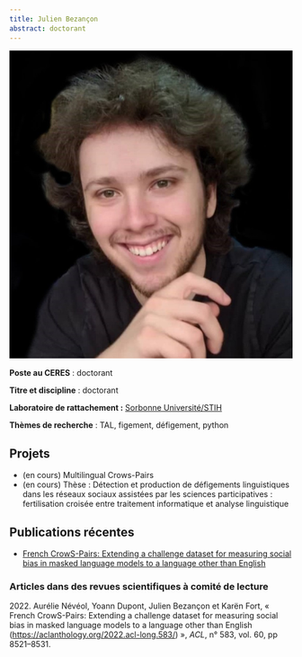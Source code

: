 ```yaml
---
title: Julien Bezançon
abstract: doctorant
---
```


![Julien Bezançon](bezancon_julien.jpg)

**Poste au CERES** : doctorant

**Titre et discipline** : doctorant

**Laboratoire de rattachement :** [Sorbonne Université/STIH](http://stih-sorbonne-universite.fr/)

**Thèmes de recherche** : TAL, figement, défigement, python

## Projets

- (en cours) Multilingual Crows-Pairs
- (en cours) Thèse : Détection et production de défigements linguistiques dans les réseaux sociaux assistées par les sciences participatives : fertilisation croisée entre traitement informatique et analyse linguistique

## Publications récentes

- [French CrowS-Pairs: Extending a challenge dataset for measuring social bias in masked language models to a language other than English](https://aclanthology.org/2022.acl-long.583/)

### Articles dans des revues scientifiques à comité de lecture

2022\. Aurélie Névéol, Yoann Dupont, Julien Bezançon et Karën Fort, « French CrowS-Pairs: Extending a challenge dataset for measuring social bias in masked language models to a language other than English (https://aclanthology.org/2022.acl-long.583/) », *ACL*, n° 583, vol. 60, pp 8521–8531.